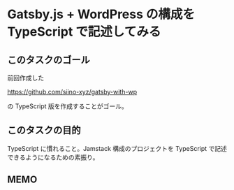 # Gatsby.js + WordPress の構成を TypeScript で記述してみる

## このタスクのゴール

前回作成した

https://github.com/siino-xyz/gatsby-with-wp

の TypeScript 版を作成することがゴール。

## このタスクの目的

TypeScript に慣れること。Jamstack 構成のプロジェクトを TypeScript で記述できるようになるための素振り。

## MEMO
